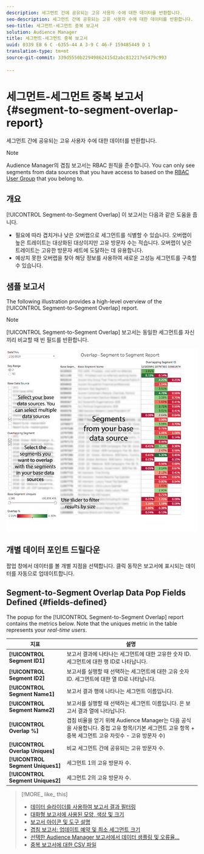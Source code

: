 ```yaml
---
description: 세그먼트 간에 공유되는 고유 사용자 수에 대한 데이터를 반환합니다.
seo-description: 세그먼트 간에 공유되는 고유 사용자 수에 대한 데이터를 반환합니다.
seo-title: 세그먼트-세그먼트 중복 보고서
solution: Audience Manager
title: 세그먼트-세그먼트 중복 보고서
uuid: 0339 EB 6 C -6355-44 A 3-9 C 46-F 159485449 D 1
translation-type: tm+mt
source-git-commit: 339d5550b22949862415d2abc812217e5479c993

---
```



# 세그먼트-세그먼트 중복 보고서{#segment-to-segment-overlap-report}

세그먼트 간에 공유되는 고유 사용자 수에 대한 데이터를 반환합니다.

>[!NOTE]
>
>Audience Manager의 겹침 보고서는 RBAC 원칙을 준수합니다. You can only see segments from data sources that you have access to based on the [RBAC User Group](/help/using/features/administration/administration-overview.md) that you belong to.

<!-- 

c_segment_segment_overlap.xml

 -->

## 개요

[!UICONTROL Segment-to-Segment Overlap] 이 보고서는 다음과 같은 도움을 줍니다.

* 필요에 따라 겹치거나 낮은 오버랩으로 세그먼트를 식별할 수 있습니다. 오버랩이 높은 트레이트는 대상화된 대상이지만 고유 방문자 수는 적습니다. 오버랩이 낮은 트레이트는 고유한 방문자 세트에 도달하는 데 유용합니다.
* 예상치 못한 오버랩을 찾아 해당 정보를 사용하여 새로운 고성능 세그먼트를 구축할 수 있습니다.

## 샘플 보고서

The following illustration provides a high-level overview of the [!UICONTROL Segment-to-Segment Overlap] report.

>[!NOTE]
>
>[!UICONTROL Segment-to-Segment Overlap] 보고서는 동일한 세그먼트를 자신끼리 비교할 때 빈 필드를 반환합니다.

![](assets/segment-to-segment-overlap.png)

## 개별 데이터 포인트 드릴다운

팝업 창에서 데이터를 볼 개별 지점을 선택합니다. 클릭 동작은 보고서에 표시되는 데이터를 자동으로 업데이트합니다.

## Segment-to-Segment Overlap Data Pop Fields Defined {#fields-defined}

<!-- 

r_s2s_data_pop.xml

 -->

The popup for the [!UICONTROL Segment-to-Segment Overlap] report contains the metrics below. Note that the uniques metric in the table represents your *real-time users*.

| 지표 | 설명 |
|---|---|
| **[!UICONTROL Segment ID1]** | 보고서 결과에 나타나는 세그먼트에 대한 고유한 숫자 ID. 세그먼트에 대한 행 ID로 나타납니다. |
| **[!UICONTROL Segment ID2]** | 보고서를 실행할 때 선택하는 세그먼트에 대한 고유 숫자 ID. 세그먼트에 대한 열 ID로 나타납니다. |
| **[!UICONTROL Segment Name1]** | 보고서 결과 행에 나타나는 세그먼트 이름입니다. |
| **[!UICONTROL Segment Name2]** | 보고서를 실행할 때 선택하는 세그먼트 이름입니다. 은 보고서 결과 열에 나타납니다. |
| **[!UICONTROL Overlap %]** | 겹침 비율을 얻기 위해 Audience Manager는 다음 공식을 사용합니다. 중첩 고유 항목/(기본 세그먼트 고유 항목 + 중복 세그먼트 고유 자릿수 - 고유 방문자 수) |
| **[!UICONTROL Overlap Uniques]** | 비교 세그먼트 간에 공유되는 고유 방문자 수. |
| **[!UICONTROL Segment Uniques1]** | 세그먼트 1의 고유 방문자 수. |
| **[!UICONTROL Segment Uniques2]** | 세그먼트 2의 고유 방문자 수. |

>[!MORE_ like_ this]
>
>* [데이터 슬라이더를 사용하여 보고서 결과 필터링](../../reporting/dynamic-reports/data-sliders.md)
>* [대화형 보고서에 사용된 모양, 색상 및 크기](../../reporting/dynamic-reports/interactive-report-technology.md#shapes-colors-sizes)
>* [보고서 아이콘 및 도구 설명](../../reporting/dynamic-reports/interactive-report-technology.md#icons-tools-explained)
>* [겹침 보고서: 업데이트 예약 및 최소 세그먼트 크기](../../reporting/dynamic-reports/overlap-minimum-segment-size.md)
>* [선택한 Audience Manager 보고서에서 데이터 샘플링 및 오류율...](../../reporting/report-sampling.md)
>* [중복 보고서에 대한 CSV 파일](../../reporting/dynamic-reports/overlap-csv-files.md)